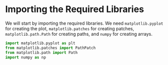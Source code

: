 # Importing the Required Libraries

We will start by importing the required libraries. We need `matplotlib.pyplot` for creating the plot, `matplotlib.patches` for creating patches, `matplotlib.path.Path` for creating paths, and `numpy` for creating arrays.

```python
import matplotlib.pyplot as plt
from matplotlib.patches import PathPatch
from matplotlib.path import Path
import numpy as np
```
